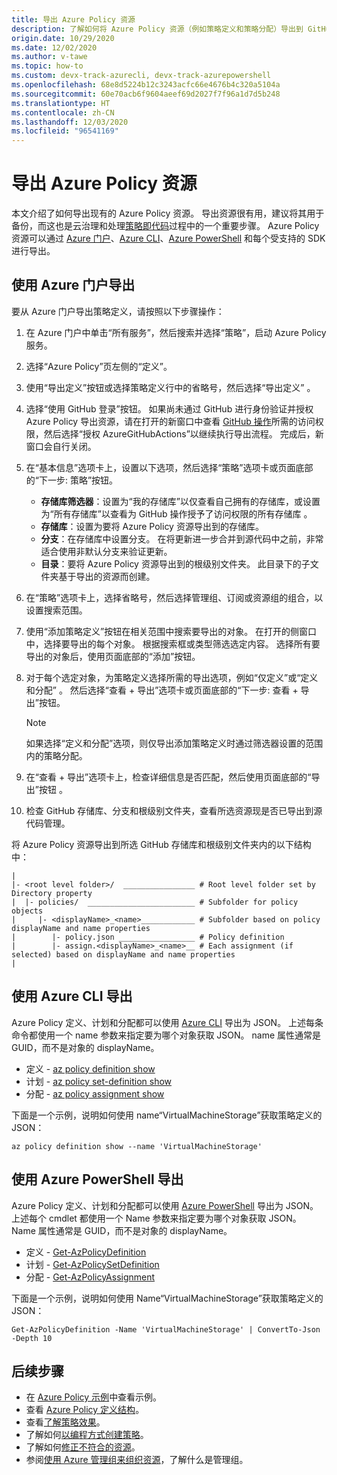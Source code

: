 ```yaml
---
title: 导出 Azure Policy 资源
description: 了解如何将 Azure Policy 资源（例如策略定义和策略分配）导出到 GitHub。
origin.date: 10/29/2020
ms.date: 12/02/2020
ms.author: v-tawe
ms.topic: how-to
ms.custom: devx-track-azurecli, devx-track-azurepowershell
ms.openlocfilehash: 68e8d5224b12c3243acfc66e4676b4c320a5104a
ms.sourcegitcommit: 60e70acb6f9604aeef69d2027f7f96a1d7d5b248
ms.translationtype: HT
ms.contentlocale: zh-CN
ms.lasthandoff: 12/03/2020
ms.locfileid: "96541169"
---
```

# <a name="export-azure-policy-resources"></a>导出 Azure Policy 资源

本文介绍了如何导出现有的 Azure Policy 资源。 导出资源很有用，建议将其用于备份，而这也是云治理和处理[策略即代码](../concepts/policy-as-code.md)过程中的一个重要步骤。 Azure Policy 资源可以通过 [Azure 门户](#export-with-azure-portal)、[Azure CLI](#export-with-azure-cli)、[Azure PowerShell](#export-with-azure-powershell) 和每个受支持的 SDK 进行导出。

## <a name="export-with-azure-portal"></a>使用 Azure 门户导出

要从 Azure 门户导出策略定义，请按照以下步骤操作：

1. 在 Azure 门户中单击“所有服务”，然后搜索并选择“策略”，启动 Azure Policy 服务。 

1. 选择“Azure Policy”页左侧的“定义”。

1. 使用“导出定义”按钮或选择策略定义行中的省略号，然后选择“导出定义” 。

1. 选择“使用 GitHub 登录”按钮。 如果尚未通过 GitHub 进行身份验证并授权 Azure Policy 导出资源，请在打开的新窗口中查看 [GitHub 操作](https://github.com/features/actions)所需的访问权限，然后选择“授权 AzureGitHubActions”以继续执行导出流程。 完成后，新窗口会自行关闭。

1. 在“基本信息”选项卡上，设置以下选项，然后选择“策略”选项卡或页面底部的“下一步:  策略”按钮。

   - **存储库筛选器**：设置为“我的存储库”以仅查看自己拥有的存储库，或设置为“所有存储库”以查看为 GitHub 操作授予了访问权限的所有存储库 。
   - **存储库**：设置为要将 Azure Policy 资源导出到的存储库。
   - **分支**：在存储库中设置分支。 在将更新进一步合并到源代码中之前，非常适合使用非默认分支来验证更新。
   - **目录**：要将 Azure Policy 资源导出到的根级别文件夹。 此目录下的子文件夹基于导出的资源而创建。

1. 在“策略”选项卡上，选择省略号，然后选择管理组、订阅或资源组的组合，以设置搜索范围。
   
1. 使用“添加策略定义”按钮在相关范围中搜索要导出的对象。 在打开的侧窗口中，选择要导出的每个对象。 根据搜索框或类型筛选选定内容。 选择所有要导出的对象后，使用页面底部的“添加”按钮。

1. 对于每个选定对象，为策略定义选择所需的导出选项，例如“仅定义”或“定义和分配” 。 然后选择“查看 + 导出”选项卡或页面底部的“下一步: 查看 + 导出”按钮。

   > [!NOTE]
   > 如果选择“定义和分配”选项，则仅导出添加策略定义时通过筛选器设置的范围内的策略分配。

1. 在“查看 + 导出”选项卡上，检查详细信息是否匹配，然后使用页面底部的“导出”按钮 。

1. 检查 GitHub 存储库、分支和根级别文件夹，查看所选资源现是否已导出到源代码管理。

将 Azure Policy 资源导出到所选 GitHub 存储库和根级别文件夹内的以下结构中：

```text
|
|- <root level folder>/  ________________ # Root level folder set by Directory property
|  |- policies/  ________________________ # Subfolder for policy objects
|     |- <displayName>_<name>____________ # Subfolder based on policy displayName and name properties
|        |- policy.json _________________ # Policy definition
|        |- assign.<displayName>_<name>__ # Each assignment (if selected) based on displayName and name properties
|
```

## <a name="export-with-azure-cli"></a>使用 Azure CLI 导出

Azure Policy 定义、计划和分配都可以使用 [Azure CLI](/cli/install-azure-cli) 导出为 JSON。 上述每条命令都使用一个 name 参数来指定要为哪个对象获取 JSON。 name 属性通常是 GUID，而不是对象的 displayName。

- 定义 - [az policy definition show](/cli/policy/definition#az_policy_definition_show)
- 计划 - [az policy set-definition show](/cli/policy/set-definition#az_policy_set_definition_show)
- 分配 - [az policy assignment show](/cli/policy/assignment#az_policy_assignment_show)

下面是一个示例，说明如何使用 name“VirtualMachineStorage”获取策略定义的 JSON：

```azurecli-interactive
az policy definition show --name 'VirtualMachineStorage'
```

## <a name="export-with-azure-powershell"></a>使用 Azure PowerShell 导出

Azure Policy 定义、计划和分配都可以使用 [Azure PowerShell](https://docs.microsoft.com/powershell/azure/) 导出为 JSON。 上述每个 cmdlet 都使用一个 Name 参数来指定要为哪个对象获取 JSON。 Name 属性通常是 GUID，而不是对象的 displayName。

- 定义 - [Get-AzPolicyDefinition](https://docs.microsoft.com/powershell/module/az.resources/get-azpolicydefinition)
- 计划 - [Get-AzPolicySetDefinition](https://docs.microsoft.com/powershell/module/az.resources/get-azpolicysetdefinition)
- 分配 - [Get-AzPolicyAssignment](https://docs.microsoft.com/powershell/module/az.resources/get-azpolicyassignment)

下面是一个示例，说明如何使用 Name“VirtualMachineStorage”获取策略定义的 JSON：

```azurepowershell-interactive
Get-AzPolicyDefinition -Name 'VirtualMachineStorage' | ConvertTo-Json -Depth 10
```

## <a name="next-steps"></a>后续步骤

- 在 [Azure Policy 示例](../samples/index.md)中查看示例。
- 查看 [Azure Policy 定义结构](../concepts/definition-structure.md)。
- 查看[了解策略效果](../concepts/effects.md)。
- 了解如何[以编程方式创建策略](programmatically-create.md)。
- 了解如何[修正不符合的资源](remediate-resources.md)。
- 参阅[使用 Azure 管理组来组织资源](../../management-groups/overview.md)，了解什么是管理组。
